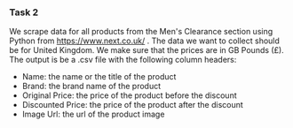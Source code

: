 ### Task 2
We scrape data for all products from the Men's Clearance section using Python from https://www.next.co.uk/ . The data we want to collect should be for United Kingdom. We make sure that the prices are in GB Pounds (£).
The output is be a .csv file with the following column headers:
- Name: the name or the title of the product
- Brand: the brand name of the product
- Original Price: the price of the product before the discount
- Discounted Price: the price of the product after the discount
- Image Url: the url of the product image